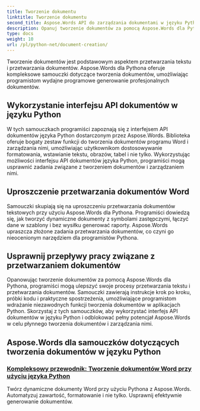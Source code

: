 ```yaml
---
title: Tworzenie dokumentu
linktitle: Tworzenie dokumentu
second_title: Aspose.Words API do zarządzania dokumentami w języku Python
description: Opanuj tworzenie dokumentów za pomocą Aspose.Words dla Pythona. Twórz dynamiczne dokumenty, dostosowuj formatowanie i usprawniaj przetwarzanie dokumentów tekstowych.
type: docs
weight: 10
url: /pl/python-net/document-creation/
---
```


Tworzenie dokumentów jest podstawowym aspektem przetwarzania tekstu i przetwarzania dokumentów. Aspose.Words dla Pythona oferuje kompleksowe samouczki dotyczące tworzenia dokumentów, umożliwiając programistom wydajne programowe generowanie profesjonalnych dokumentów.

## Wykorzystanie interfejsu API dokumentów w języku Python

W tych samouczkach programiści zapoznają się z interfejsem API dokumentów języka Python dostarczonym przez Aspose.Words. Biblioteka oferuje bogaty zestaw funkcji do tworzenia dokumentów programu Word i zarządzania nimi, umożliwiając użytkownikom dostosowywanie formatowania, wstawianie tekstu, obrazów, tabel i nie tylko. Wykorzystując możliwości interfejsu API dokumentów języka Python, programiści mogą usprawnić zadania związane z tworzeniem dokumentów i zarządzaniem nimi.

## Uproszczenie przetwarzania dokumentów Word

Samouczki skupiają się na uproszczeniu przetwarzania dokumentów tekstowych przy użyciu Aspose.Words dla Pythona. Programiści dowiedzą się, jak tworzyć dynamiczne dokumenty z symbolami zastępczymi, łączyć dane w szablony i bez wysiłku generować raporty. Aspose.Words upraszcza złożone zadania przetwarzania dokumentów, co czyni go nieocenionym narzędziem dla programistów Pythona.

## Usprawnij przepływy pracy związane z przetwarzaniem dokumentów

Opanowując tworzenie dokumentów za pomocą Aspose.Words dla Pythona, programiści mogą ulepszyć swoje procesy przetwarzania tekstu i przetwarzania dokumentów. Samouczki zawierają instrukcje krok po kroku, próbki kodu i praktyczne spostrzeżenia, umożliwiające programistom wdrażanie niezawodnych funkcji tworzenia dokumentów w aplikacjach Python. Skorzystaj z tych samouczków, aby wykorzystać interfejs API dokumentów w języku Python i odblokować pełny potencjał Aspose.Words w celu płynnego tworzenia dokumentów i zarządzania nimi.

## Aspose.Words dla samouczków dotyczących tworzenia dokumentów w języku Python
### [Kompleksowy przewodnik: Tworzenie dokumentów Word przy użyciu języka Python](./creating-word-documents-using-python/)
Twórz dynamiczne dokumenty Word przy użyciu Pythona z Aspose.Words. Automatyzuj zawartość, formatowanie i nie tylko. Usprawnij efektywnie generowanie dokumentów.